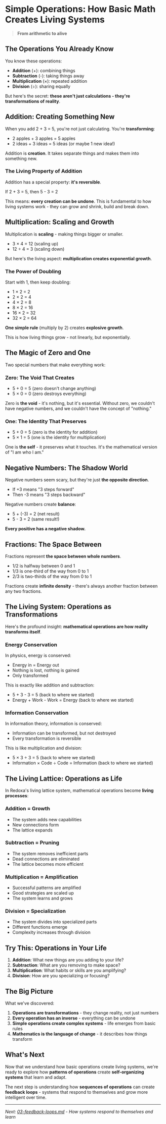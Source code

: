 # Simple Operations: How Basic Math Creates Living Systems

> **From arithmetic to alive**

## The Operations You Already Know

You know these operations:
- **Addition** (+): combining things
- **Subtraction** (-): taking things away  
- **Multiplication** (×): repeated addition
- **Division** (÷): sharing equally

But here's the secret: **these aren't just calculations - they're transformations of reality**.

## Addition: Creating Something New

When you add 2 + 3 = 5, you're not just calculating. You're **transforming**:
- 2 apples + 3 apples = 5 apples
- 2 ideas + 3 ideas = 5 ideas (or maybe 1 new idea!)

Addition is **creation**. It takes separate things and makes them into something new.

### The Living Property of Addition

Addition has a special property: **it's reversible**.

If 2 + 3 = 5, then 5 - 3 = 2

This means: **every creation can be undone**. This is fundamental to how living systems work - they can grow and shrink, build and break down.

## Multiplication: Scaling and Growth

Multiplication is **scaling** - making things bigger or smaller.

- 3 × 4 = 12 (scaling up)
- 12 ÷ 4 = 3 (scaling down)

But here's the living aspect: **multiplication creates exponential growth**.

### The Power of Doubling

Start with 1, then keep doubling:
- 1 × 2 = 2
- 2 × 2 = 4  
- 4 × 2 = 8
- 8 × 2 = 16
- 16 × 2 = 32
- 32 × 2 = 64

**One simple rule** (multiply by 2) creates **explosive growth**.

This is how living things grow - not linearly, but exponentially.

## The Magic of Zero and One

Two special numbers that make everything work:

### Zero: The Void That Creates
- 5 + 0 = 5 (zero doesn't change anything)
- 5 × 0 = 0 (zero destroys everything)

Zero is **the void** - it's nothing, but it's essential. Without zero, we couldn't have negative numbers, and we couldn't have the concept of "nothing."

### One: The Identity That Preserves
- 5 + 0 = 5 (zero is the identity for addition)
- 5 × 1 = 5 (one is the identity for multiplication)

One is **the self** - it preserves what it touches. It's the mathematical version of "I am who I am."

## Negative Numbers: The Shadow World

Negative numbers seem scary, but they're just **the opposite direction**.

- If +3 means "3 steps forward"
- Then -3 means "3 steps backward"

Negative numbers create **balance**:
- 5 + (-3) = 2 (net result)
- 5 - 3 = 2 (same result!)

**Every positive has a negative shadow.**

## Fractions: The Space Between

Fractions represent **the space between whole numbers**.

- 1/2 is halfway between 0 and 1
- 1/3 is one-third of the way from 0 to 1
- 2/3 is two-thirds of the way from 0 to 1

Fractions create **infinite density** - there's always another fraction between any two fractions.

## The Living System: Operations as Transformations

Here's the profound insight: **mathematical operations are how reality transforms itself**.

### Energy Conservation
In physics, energy is conserved:
- Energy in = Energy out
- Nothing is lost, nothing is gained
- Only transformed

This is exactly like addition and subtraction:
- 5 + 3 - 3 = 5 (back to where we started)
- Energy + Work - Work = Energy (back to where we started)

### Information Conservation  
In information theory, information is conserved:
- Information can be transformed, but not destroyed
- Every transformation is reversible

This is like multiplication and division:
- 5 × 3 ÷ 3 = 5 (back to where we started)
- Information × Code ÷ Code = Information (back to where we started)

## The Living Lattice: Operations as Life

In Redoxa's living lattice system, mathematical operations become **living processes**:

### Addition = Growth
- The system adds new capabilities
- New connections form
- The lattice expands

### Subtraction = Pruning  
- The system removes inefficient parts
- Dead connections are eliminated
- The lattice becomes more efficient

### Multiplication = Amplification
- Successful patterns are amplified
- Good strategies are scaled up
- The system learns and grows

### Division = Specialization
- The system divides into specialized parts
- Different functions emerge
- Complexity increases through division

## Try This: Operations in Your Life

1. **Addition**: What new things are you adding to your life?
2. **Subtraction**: What are you removing to make space?
3. **Multiplication**: What habits or skills are you amplifying?
4. **Division**: How are you specializing or focusing?

## The Big Picture

What we've discovered:

1. **Operations are transformations** - they change reality, not just numbers
2. **Every operation has an inverse** - everything can be undone
3. **Simple operations create complex systems** - life emerges from basic rules
4. **Mathematics is the language of change** - it describes how things transform

## What's Next

Now that we understand how basic operations create living systems, we're ready to explore how **patterns of operations** create **self-organizing systems** that learn and adapt.

The next step is understanding how **sequences of operations** can create **feedback loops** - systems that respond to themselves and grow more intelligent over time.

---

*Next: [03-feedback-loops.md](03-feedback-loops.md) - How systems respond to themselves and learn*
